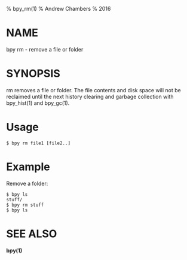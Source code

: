 % bpy_rm(1)
% Andrew Chambers
% 2016

# NAME

bpy rm - remove a file or folder

# SYNOPSIS

rm removes a file or folder. The file contents and disk space
will not be reclaimed until the next history clearing and garbage collection with bpy_hist(1) and bpy_gc(1).

# Usage

```$ bpy rm file1 [file2..]```

# Example

Remove a folder:

```
$ bpy ls
stuff/
$ bpy rm stuff
$ bpy ls
```

# SEE ALSO

**bpy(1)**
